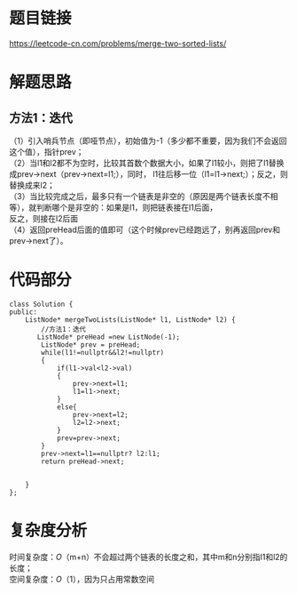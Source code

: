 # 题目链接
https://leetcode-cn.com/problems/merge-two-sorted-lists/
# 解题思路
## 方法1：迭代 
（1）引入哨兵节点（即哑节点），初始值为-1（多少都不重要，因为我们不会返回这个值），指针prev；   
（2）当l1和l2都不为空时，比较其首数个数据大小，如果了l1较小，则把了l1替换成prev->next（prev->next=l1;），同时，
l1往后移一位（l1=l1->next;）；反之，则替换成来l2；  
（3）当比较完成之后，最多只有一个链表是非空的（原因是两个链表长度不相等），就判断哪个是非空的：如果是l1，则把链表接在l1后面，  
反之，则接在l2后面  
（4）返回preHead后面的值即可（这个时候prev已经跑远了，别再返回prev和prev->next了）。
# 代码部分
```
class Solution {
public:
    ListNode* mergeTwoLists(ListNode* l1, ListNode* l2) {
        //方法1：迭代
       ListNode* preHead =new ListNode(-1);
        ListNode* prev = preHead;
        while(l1!=nullptr&&l2!=nullptr)
        {
            if(l1->val<l2->val)
            {
                prev->next=l1;
                l1=l1->next;
            }
            else{
                prev->next=l2;
                l2=l2->next;
            }
            prev=prev->next;
        }
        prev->next=l1==nullptr? l2:l1;
        return preHead->next;
     
        
    }
};
```
# 复杂度分析
时间复杂度：*O*（m+n）不会超过两个链表的长度之和，其中m和n分别指l1和l2的长度；   
空间复杂度：*O*（1），因为只占用常数空间
